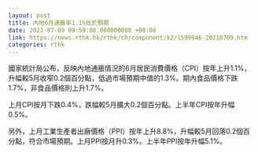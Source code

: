 ```yaml
---
layout: post
title: 內地6月通脹率1.1%低於預期
date: 2021-07-09 09:59:08.000000000 +08:00
link: https://news.rthk.hk/rthk/ch/component/k2/1599946-20210709.htm
categories: rthk
---
```


國家統計局公布，反映內地通脹情況的6月居民消費價格（CPI）按年上升1.1%，升幅較5月收窄0.2個百分點，低過市場預期中值的1.3%。期內食品價格下跌1.7%，非食品價格則上升1.7%。

上月CPI按月下跌0.4%，跌幅較5月擴大0.2個百分點。上半年CPI按年升幅0.5%。

另外，上月工業生產者出廠價格（PPI）按年上升8.8%，升幅較5月回落0.2個百分點，符合市場預期。上月PPI按月升0.3%。上半年PPI按年升幅5.1%。
